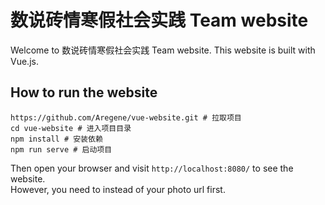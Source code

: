 <!--
 * @Date: 2025-02-13 22:53:02
 * @LastEditors: Aregene
 * @LastEditTime: 2025-02-17 13:37:01
-->
# 数说砖情寒假社会实践 Team website
    
Welcome to 数说砖情寒假社会实践 Team website. This website is built with Vue.js.

## How to run the website

```
https://github.com/Aregene/vue-website.git # 拉取项目
cd vue-website # 进入项目目录
npm install # 安装依赖
npm run serve # 启动项目
```  

Then open your browser and visit `http://localhost:8080/` to see the website.  
However, you need to instead of your photo url first.
